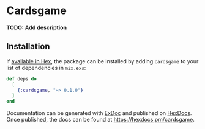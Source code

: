 # Cardsgame

**TODO: Add description**

## Installation

If [available in Hex](https://hex.pm/docs/publish), the package can be installed
by adding `cardsgame` to your list of dependencies in `mix.exs`:

```elixir
def deps do
  [
    {:cardsgame, "~> 0.1.0"}
  ]
end
```

Documentation can be generated with [ExDoc](https://github.com/elixir-lang/ex_doc)
and published on [HexDocs](https://hexdocs.pm). Once published, the docs can
be found at <https://hexdocs.pm/cardsgame>.

